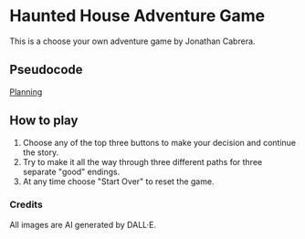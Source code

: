 # Haunted House Adventure Game
This is a choose your own adventure game by Jonathan Cabrera.

## Pseudocode
[Planning](https://docs.google.com/document/d/1SV8tzShGqxrGUyjIsjFcwTeC6qXYId20YHaXlfjx8yI/edit?usp=sharing)

## How to play
1. Choose any of the top three buttons to make your decision and continue the story.
2. Try to make it all the way through three different paths for three separate "good" endings.
3. At any time choose "Start Over" to reset the game.

### Credits
All images are AI generated by DALL·E.
